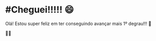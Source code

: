 #  #Cheguei!!!!! :smile:

Olá! Estou super feliz em ter conseguindo avançar mais 1º degrau!!! :rocket:

:running_man:

